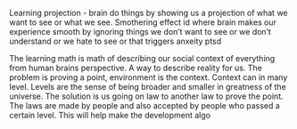 Learning projection - brain do things by showing us a projection of what we want to see or what we see. Smothering effect id where brain makes our experience smooth by ignoring things we don’t want to see or we don’t understand or we hate to see or that triggers anxeity ptsd

The learning math is math of describing our social context of everything from human brains perspective. A way to describe reality for us. The problem is proving a point, environment is the context. Context can in many level. Levels are the sense of being broader and smaller in greatness of the universe. The solution is us going on law to another law to prove the point. The laws are made by people and also accepted by people who passed a certain level. This will help make the development algo
